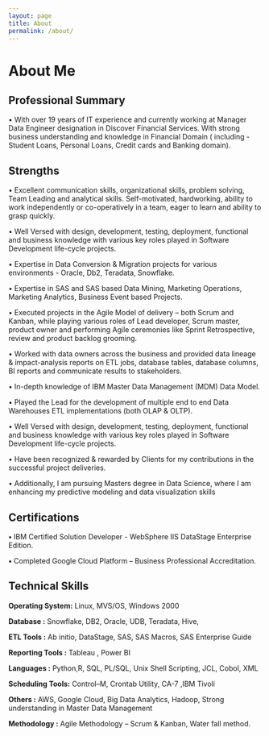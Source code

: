 ```yaml
---
layout: page
title: About
permalink: /about/
---
```


# About Me

## Professional Summary
•	With over 19 years of IT experience and currently working at Manager Data Engineer designation in Discover Financial Services. With strong business understanding and knowledge in Financial Domain ( including - Student Loans, Personal Loans, Credit cards and Banking domain).

## Strengths

•	Excellent communication skills, organizational skills, problem solving, Team Leading and analytical skills. Self-motivated, hardworking, ability to work independently or co-operatively in a team, eager to learn and ability to grasp quickly.

•	Well Versed with design, development, testing, deployment, functional and business knowledge with various key roles played in Software Development life-cycle projects.

•	Expertise in Data Conversion & Migration projects for various environments - Oracle, Db2, Teradata, Snowflake.

•	Expertise in SAS and SAS based Data Mining, Marketing Operations, Marketing Analytics, Business Event based Projects.

•	Executed projects in the Agile Model of delivery – both Scrum and Kanban, while playing various roles of Lead developer, Scrum master, product owner and performing Agile ceremonies like Sprint Retrospective, review and product backlog grooming.

•	Worked with data owners across the business and provided data lineage & impact-analysis reports on ETL jobs, database tables, database columns, BI reports and communicate results to stakeholders.

•	In-depth knowledge of IBM Master Data Management (MDM) Data Model.

•	Played the Lead for the development of multiple end to end Data Warehouses ETL implementations (both OLAP & OLTP).

•	Well Versed with design, development, testing, deployment, functional and business knowledge with various key roles played in Software Development life-cycle projects.

•	Have been recognized & rewarded by Clients for my contributions in the successful project deliveries.

•	Additionally, I am pursuing Masters degree in Data Science, where I am enhancing my predictive modeling and data visualization skills

## Certifications 
**•**	IBM Certified Solution Developer - WebSphere IIS DataStage Enterprise Edition.

**•**	Completed Google Cloud Platform – Business Professional Accreditation.


## Technical Skills

**Operating System:** Linux, MVS/OS, Windows 2000

**Database	  :** Snowflake, DB2, Oracle, UDB, Teradata, Hive, 

**ETL Tools	  :** Ab initio, DataStage, SAS, SAS Macros, SAS Enterprise Guide

**Reporting Tools :** Tableau , Power BI 

**Languages	  :** Python,R, SQL, PL/SQL, Unix Shell Scripting, JCL, Cobol, XML

**Scheduling Tools:** Control–M, Crontab Utility, CA-7 ,IBM Tivoli

**Others	  :** AWS, Google Cloud, Big Data Analytics, Hadoop, Strong understanding in Master Data Management 

**Methodology 	  :** Agile Methodology – Scrum & Kanban, Water fall method.
